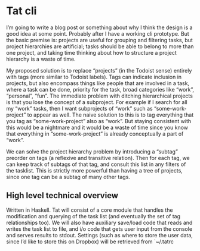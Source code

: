 # Tat cli
I’m going to write a blog post or something about why I think the design is a good idea at some point. Probably after I have a working cli prototype. But the basic premise is: projects are useful for grouping and filtering tasks, but project hierarchies are artificial; tasks should be able to belong to more than one project, and taking time thinking about how to structure a project hierarchy is a waste of time.

My proposed solution is to replace “projects” (in the Todoist sense) entirely with tags (more similar to Todoist labels). Tags can indicate inclusion in projects, but also encompass things like people that are involved in a task, where a task can be done, priority for the task, broad categories like “work”, “personal”, “fun”. The immediate problem with ditching hierarchical projects is that you lose the concept of a subproject. For example if I search for all my “work” tasks, then I want subprojects of “work” such as “some-work-project” to appear as well. The naive solution to this is to tag everything that you tag as “some-work-project” also as “work”. But staying consistent with this would be a nightmare and it would be a waste of time since you know that everything in “some-work-project” is already conceptually a part of “work”.

We can solve the project hierarchy problem by introducing a “subtag” preorder on tags (a reflexive and transitive relation). Then for each tag, we can keep track of subtags of that tag, and consult this list in any filters of the tasklist. This is strictly more powerful than having a tree of projects, since one tag can be a subtag of many other tags.

## High level technical overview
Written in Haskell. Tat will consist of a core module that handles the modification and querying of the task list (and eventually the set of tag relationships too). We will also have auxiliary save/load code that reads and writes the task list to file, and i/o code that gets user input from the console and serves results to stdout. Settings (such as where to store the user data, since I’d like to store this on Dropbox) will be retrieved from `~/.tatrc
